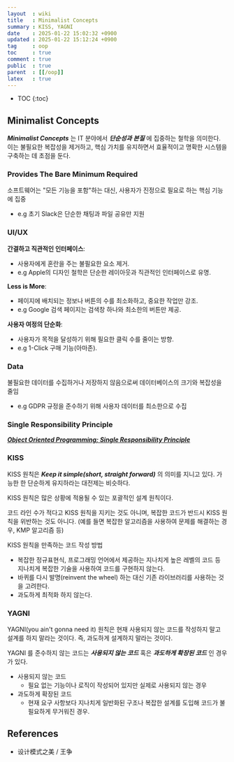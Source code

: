 ```yaml
---
layout  : wiki
title   : Minimalist Concepts
summary : KISS, YAGNI
date    : 2025-01-22 15:02:32 +0900
updated : 2025-01-22 15:12:24 +0900
tag     : oop
toc     : true
comment : true
public  : true
parent  : [[/oop]]
latex   : true
---
```

* TOC
{:toc}

## Minimalist Concepts

___Minimalist Concepts___ 는 IT 분야에서 ___단순성과 본질___ 에 집중하는 철학을 의미한다. 이는 불필요한 복잡성을 제거하고, 핵심 가치를 유지하면서 효율적이고 명확한 시스템을 구축하는 데 초점을 둔다.

### Provides The Bare Minimum Required

소프트웨어는 "모든 기능을 포함"하는 대신, 사용자가 진정으로 필요로 하는 핵심 기능에 집중
- e.g 초기 Slack은 단순한 채팅과 파일 공유만 지원

### UI/UX

__간결하고 직관적인 인터페이스__:
- 사용자에게 혼란을 주는 불필요한 요소 제거.
- e.g Apple의 디자인 철학은 단순한 레이아웃과 직관적인 인터페이스로 유명.

__Less is More__:
- 페이지에 배치되는 정보나 버튼의 수를 최소화하고, 중요한 작업만 강조.
- e.g Google 검색 페이지는 검색창 하나와 최소한의 버튼만 제공.

__사용자 여정의 단순화__:
- 사용자가 목적을 달성하기 위해 필요한 클릭 수를 줄이는 방향.
- e.g 1-Click 구매 기능(아마존).

### Data

불필요한 데이터를 수집하거나 저장하지 않음으로써 데이터베이스의 크기와 복잡성을 줄임
- e.g GDPR 규정을 준수하기 위해 사용자 데이터를 최소한으로 수집

### Single Responsibility Principle

___[Object Oriented Programming; Single Responsibility Principle](https://klarciel.net/wiki/oop/oop-solid/)___

### KISS

KISS 원칙은 ___Keep it simple(short, straight forward)___ 의 의미를 지니고 있다. 가능한 한 단순하게 유지하라는 대전제는 비슷하다.

KISS 원칙은 많은 상황에 적용될 수 있는 포괄적인 설계 원칙이다.

코드 라인 수가 적다고 KISS 원칙을 지키는 것도 아니며, 복잡한 코드가 반드시 KISS 원칙을 위반하는 것도 아니다. (예를 들면 복잡한 알고리즘을 사용하여 문제를 해결하는 경우, KMP 알고리즘 등)

KISS 원칙을 만족하는 코드 작성 방법
- 복잡한 정규표현식, 프로그래밍 언어에서 제공하는 지나치게 높은 레벨의 코드 등 지나치게 복잡한 기술을 사용하여 코드를 구현하지 않는다.
- 바퀴를 다시 발명(reinvent the wheel) 하는 대신 기존 라이브러리를 사용하는 것을 고려한다.
- 과도하게 최적화 하지 않는다.

### YAGNI

YAGNI(you ain't gonna need it) 원칙은 현재 사용되지 않는 코드를 작성하지 말고 설계를 하지 말라는 것이다. 즉, 과도하게 설계하지 말라는 것이다.

YAGNI 를 준수하지 않는 코드는 ___사용되지 않는 코드___ 혹은 ___과도하게 확장된 코드___ 인 경우가 있다.

- 사용되지 않는 코드
  - 필요 없는 기능이나 로직이 작성되어 있지만 실제로 사용되지 않는 경우
- 과도하게 확장된 코드
  - 현재 요구 사항보다 지나치게 일반화된 구조나 복잡한 설계를 도입해 코드가 불필요하게 무거워진 경우.

## References

- 设计模式之美 / 王争